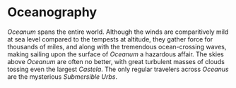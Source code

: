 # Oceanography

*Oceanum* spans the entire world. Although the winds are comparitively mild at sea level compared to the tempests at altitude, they gather force for thousands of miles, and along with the tremendous ocean-crossing waves, making sailing upon the surface of *Oceanum* a hazardous affair. The skies above *Oceanum* are often no better, with great turbulent masses of clouds tossing even the largest *Castela*. The only regular travelers across *Oceanus* are the mysterious *Submersible Urbs*.